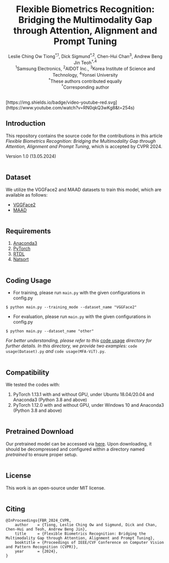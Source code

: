 <h1 align="center">
  Flexible Biometrics Recognition: Bridging the Multimodality Gap through Attention, Alignment and Prompt Tuning
</h1>
<p align="center">
  Leslie Ching Ow Tiong<sup>*,1</sup>,  Dick Sigmund<sup>*,2</sup>, Chen-Hui Chan<sup>3</sup>, Andrew Beng Jin Teoh<sup>&dagger;,4</sup>
  <br/>
  <sup>1</sup>Samsung Electronics,  <sup>2</sup>AIDOT Inc., <sup>3</sup>Korea Institute of Science and Technology, <sup>4</sup>Yonsei University
  <br/>
  <sup>*</sup>These authors contributed equally
  <br/>
  <sup>&dagger;</sup>Corresponding author
  <br/><br/>
</p>
[https://img.shields.io/badge/video-youtube-red.svg](https://www.youtube.com/watch?v=RN0qkQ3wKg8&t=254s)
<br/>


## Introduction
This repository contains the source code for the contributions in this article _Flexible Biometrics Recognition: Bridging the Multimodality Gap through Attention, Alignment and Prompt Tuning_, which is accepted by CVPR 2024.

Version 1.0 (13.05.2024)
<br/> <br/>

## Dataset
We utilize the VGGFace2 and MAAD datasets to train this model, which are available as follows:
- [VGGFace2](https://www.robots.ox.ac.uk/~vgg/data/vgg_face2/)
- [MAAD](https://github.com/pterhoer/MAAD-Face)
<br> <br>

## Requirements
  1) [Anaconda3](https://www.anaconda.com/download)
  2) [PyTorch](https://pytorch.org/get-started/locally)
  3) [RTDL](https://pypi.org/project/rtdl)
  4) [Natsort](https://pypi.org/project/natsort)
<br/> <br/>

## Coding Usage
- For training, please run `main.py` with the given configurations in config.py
```shell
$ python main.py --training_mode --dataset_name "VGGFace2"
```

- For evaluation, please run `main.py` with the given configurations in config.py
```shell
$ python main.py --dataset_name "other"
```

_For better understanding, please refer to this_ [code usage](code%20usage) _directory for further details. In this directory, we provide two examples:_ `code usage(Dataset).py` _and_ `code usage(MFA-ViT).py`. 
<br/> <br/>

## Compatibility
We tested the codes with:
  1) PyTorch 1.13.1 with and without GPU, under Ubuntu 18.04/20.04 and Anaconda3 (Python 3.8 and above)
  2) PyTorch 1.12.0 with and without GPU, under Windows 10 and Anaconda3 (Python 3.8 and above)
<br> <br>

## Pretrained Download
Our pretrained model can be accessed via [here](https://drive.google.com/drive/folders/1aX_UBGZN_as84h5Ioq42JC_zAjwa4uDw?usp=sharing). Upon downloading, it should be decompressed and configured within a directory named _pretrained_ to ensure proper setup.
<br/> <br/>

## License
This work is an open-source under MIT license.
<br/> <br/>

## Citing
```
@InProceedings{FBR_2024_CVPR,
    author    = {Tiong, Leslie Ching Ow and Sigmund, Dick and Chan, Chen-Hui and Teoh, Andrew Beng Jin},
    title     = {Flexible Biometrics Recognition: Bridging the Multimodality Gap through Attention, Alignment and Prompt Tuning},
    booktitle = {Proceedings of IEEE/CVF Conference on Computer Vision and Pattern Recognition (CVPR)},
    year      = {2024},
}
```
